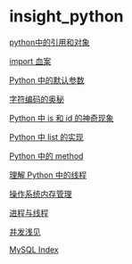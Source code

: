 insight_python
==============

[python中的引用和对象](https://github.com/acmerfight/insight_python/blob/master/ReferenceAndObject.md)

[import 血案](https://github.com/acmerfight/insight_python/blob/master/import_bug.md)

[Python 中的默认参数](https://github.com/acmerfight/insight_python/blob/master/Default_Parameter.md)

[字符编码的奥秘](https://github.com/acmerfight/insight_python/blob/master/Unicode_and_Character_Sets.md)

[Python 中 is 和 id 的神奇现象](https://github.com/acmerfight/insight_python/blob/master/is_id.md)

[Python 中 list 的实现](https://github.com/acmerfight/insight_python/blob/master/list_implementation.md)

[Python 中的 method](https://github.com/acmerfight/insight_python/blob/master/method_in_python.md)

[理解 Python 中的线程](https://github.com/acmerfight/insight_python/blob/master/understand_thread.md)

[操作系统内存管理](https://github.com/acmerfight/insight_python/blob/master/memory_management.md)

[进程与线程](https://github.com/acmerfight/insight_python/blob/master/process_and_thread.md)

[并发浅见](https://github.com/acmerfight/insight_python/blob/master/concurrency/concurrency.md)

[MySQL Index](https://github.com/acmerfight/insight_python/blob/master/MySQL_Index.md)
